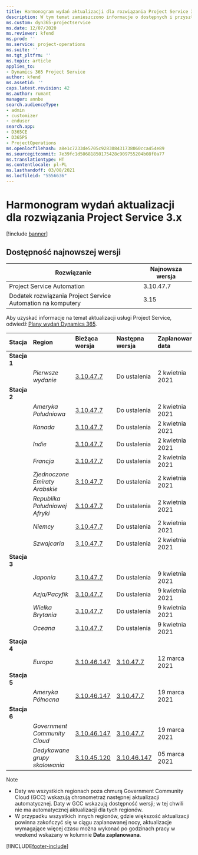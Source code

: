 ```yaml
---
title: Harmonogram wydań aktualizacji dla rozwiązania Project Service 3.x
description: W tym temat zamieszczono informacje o dostępnych i przyszłych wydaniach programu Dynamics 365 Project Service Automation.
ms.custom: dyn365-projectservice
ms.date: 12/07/2020
ms.reviewer: kfend
ms.prod: ''
ms.service: project-operations
ms.suite: ''
ms.tgt_pltfrm: ''
ms.topic: article
applies_to:
- Dynamics 365 Project Service
author: kfend
ms.assetid: ''
caps.latest.revision: 42
ms.author: rumant
manager: annbe
search.audienceType:
- admin
- customizer
- enduser
search.app:
- D365CE
- D365PS
- ProjectOperations
ms.openlocfilehash: a8e1c7233de5705c928308431738060cca454e89
ms.sourcegitcommit: 7e39fc1d50681850175428c909755204b08f0a77
ms.translationtype: HT
ms.contentlocale: pl-PL
ms.lasthandoff: 03/08/2021
ms.locfileid: "5556636"
---
```

# <a name="update-release-schedule-for-project-service-3x"></a>Harmonogram wydań aktualizacji dla rozwiązania Project Service 3.x

[!include [banner](../includes/psa-now-project-operations.md)]

## <a name="latest-version-availability"></a>Dostępność najnowszej wersji

| Rozwiązanie  | Najnowsza wersja |
|-------|----|
| Project Service Automation    | 3.10.47.7 |
| Dodatek rozwiązania Project Service Automation na komputery                | 3.15          |

Aby uzyskać informacje na temat aktualizacji usługi Project Service, odwiedź [Plany wydań Dynamics 365](https://docs.microsoft.com/dynamics365/release-plans/). 

| Stacja  | Region | Bieżąca wersja | Następna wersja |  Zaplanowana data
| :---   | :---   | :---   | :---   |:---   |         
|<strong>Stacja 1</strong> | |  |  | |
| | <i>Pierwsze wydanie</i> | [3.10.47.7](whats-new-ur-29.md) | Do ustalenia | 2 kwietnia 2021
|<strong>Stacja 2</strong> | |  |  | |
| | <i>Ameryka Południowa</i> | [3.10.47.7](whats-new-ur-29.md) | Do ustalenia | 2 kwietnia 2021
| | <i>Kanada</i> | [3.10.47.7](whats-new-ur-29.md) | Do ustalenia | 2 kwietnia 2021
| | <i>Indie</i> | [3.10.47.7](whats-new-ur-29.md) | Do ustalenia | 2 kwietnia 2021
| | <i>Francja</i> | [3.10.47.7](whats-new-ur-29.md) | Do ustalenia | 2 kwietnia 2021
| | <i>Zjednoczone Emiraty Arabskie</i> | [3.10.47.7](whats-new-ur-29.md) | Do ustalenia | 2 kwietnia 2021
| | <i>Republika Południowej Afryki</i> | [3.10.47.7](whats-new-ur-29.md) | Do ustalenia | 2 kwietnia 2021
| | <i>Niemcy</i> | [3.10.47.7](whats-new-ur-29.md) | Do ustalenia | 2 kwietnia 2021
| | <i>Szwajcaria</i> | [3.10.47.7](whats-new-ur-29.md) | Do ustalenia | 2 kwietnia 2021
|<strong>Stacja 3</strong> | |  |  | |
| | <i>Japonia</i> | [3.10.47.7](whats-new-ur-29.md) | Do ustalenia | 9 kwietnia 2021
| | <i>Azja/Pacyfik</i> | [3.10.47.7](whats-new-ur-29.md) | Do ustalenia | 9 kwietnia 2021
| | <i>Wielka Brytania</i> | [3.10.47.7](whats-new-ur-29.md) | Do ustalenia | 9 kwietnia 2021
| | <i>Oceana</i> | [3.10.47.7](whats-new-ur-29.md) | Do ustalenia | 9 kwietnia 2021
|<strong>Stacja 4</strong> | |  |  | |
| | <i>Europa</i> | [3.10.46.147](whats-new-ur-28-6.md) | [3.10.47.7](whats-new-ur-29.md) | 12 marca 2021
|<strong>Stacja 5</strong> | |  |  | |
| | <i>Ameryka Północna</i> | [3.10.46.147](whats-new-ur-28-6.md) | [3.10.47.7](whats-new-ur-29.md) | 19 marca 2021
|<strong>Stacja 6</strong> | |  |  | |
| | <i>Government Community Cloud</i> | [3.10.46.147](whats-new-ur-28-6.md) | [3.10.47.7](whats-new-ur-29.md) | 19 marca 2021
| | <i>Dedykowane grupy skalowania</i> | [3.10.45.120](whats-new-ur-27-6.md) | [3.10.46.147](whats-new-ur-28-6.md) | 05 marca 2021

>[!Note]
> - Daty we wszystkich regionach poza chmurą Government Community Cloud (GCC) wskazują chronometraż następnej aktualizacji automatycznej. Daty w GCC wskazują dostępność wersji; w tej chwili nie ma automatycznej aktualizacji dla tych regionów.
> - W przypadku wszystkich innych regionów, gdzie większość aktualizacji powinna zakończyć się w ciągu zaplanowanej nocy, aktualizacje wymagające więcej czasu można wykonać po godzinach pracy w weekend wskazany w kolumnie **Data zaplanowana**.


[!INCLUDE[footer-include](../includes/footer-banner.md)]
